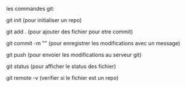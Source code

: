 les commandes git:


git init (pour initialiser un repo)

git add . (pour ajouter des fichier pour etre commit)

git commit -m "" (pour enregistrer les modifications avec un message)

git push (pour envoier les modifications au serveur git)

git status (pour afficher le status des fichier)

git remote -v (verifier si le fichier est un repo)